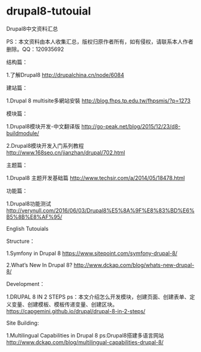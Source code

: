 # drupal8-tutouial
Drupal8中文资料汇总

PS：本文资料由本人收集汇总，版权归原作者所有，如有侵权，请联系本人作者删除。QQ：120935692

结构篇：

1.了解Drupal8
http://drupalchina.cn/node/6084

建站篇：

1.Drupal 8 multisite多網站安裝
http://blog.fhps.tp.edu.tw/fhpsmis/?p=1273


模块篇：

1.Drupal8模块开发-中文翻译版
http://go-peak.net/blog/2015/12/23/d8-buildmodule/

2.Drupal8模块开发入门系列教程
http://www.168seo.cn/jianzhan/drupal/702.html


主题篇：

1.Drupal8 主题开发基础篇
http://www.techsir.com/a/2014/05/18478.html


功能篇：

1.Drupal8功能测试
http://verynull.com/2016/06/03/Drupal8%E5%8A%9F%E8%83%BD%E6%B5%8B%E8%AF%95/

English Tutouials

Structure：

1.Symfony in Drupal 8
https://www.sitepoint.com/symfony-drupal-8/

2.What’s New In Drupal 8?
http://www.dckap.com/blog/whats-new-drupal-8/

Development：

1.DRUPAL 8 IN 2 STEPS
ps：本文介绍怎么开发模块，创建页面、创建表单、定义变量、创建模板、模板传递变量、创建区块。
https://capgemini.github.io/drupal/drupal-8-in-2-steps/

Site Building:

1.Multilingual Capabilities in Drupal 8
ps:Drupal8搭建多语言网站
http://www.dckap.com/blog/multilingual-capabilities-drupal-8/


